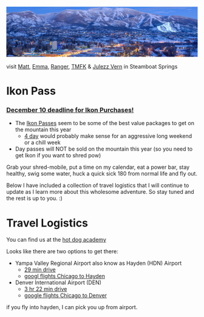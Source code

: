 ![mountain vista](./.rsrc/steamboat_mountain_village.png)

visit [Matt](https://www.instagram.com/matt.garelli/), [Emma](https://www.instagram.com/em_garelli/), [Ranger](https://www.instagram.com/ndecker9/), [TMFK](https://www.instagram.com/tomkimbrell1/) & [Julezz Vern](https://www.instagram.com/julien_kb/) in Steamboat Springs

# Ikon Pass
### [December 10 deadline for Ikon Purchases!](https://www.instagram.com/p/CIV8XZjAMqg/?igshid=g62hoz8d22wv)

* The [Ikon Passes](https://www.ikonpass.com/en/shop-passes) seem to be some of the best value packages to get on the mountain this year
	- [4 day](https://www.ikonpass.com/en/shop-passes/ikon-session-pass-4-day-2020-2021) would probably make sense for an aggressive long weekend or a chill week
* Day passes will NOT be sold on the mountain this year (so you need to get Ikon if you want to shred pow)

Grab your shred-mobile, put a time on my calendar, eat a power bar, stay healthy, swig some water, huck a quick sick 180 from normal life and fly out.

Below I have included a collection of travel logistics that I will continue to update as I learn more about this wholesome adventure. So stay tuned and the rest is up to you. :)

# Travel Logistics

You can find us at the [hot dog academy](https://www.google.com/maps/place/Hot+Dog+Academy/@40.4961214,-106.8744672,14z/data=!4m8!1m2!2m1!1sSchool!3m4!1s0x87426973a84ea61f:0xada6dcf968857642!8m2!3d40.496082!4d-106.856904)

Looks like there are two options to get there:
  - Yampa Valley Regional Airport also know as Hayden (HDN) Airport
    - [29 min drive](https://www.google.com/maps/dir/Yampa+Valley+Regional+Airport,+County+Road+51A,+Hayden,+CO/Grand+Lake+Plumbing+Co,+1900+Bridge+Ln,+Steamboat+Springs,+CO+80487/@40.492097,-107.3183463,10z/data=!3m1!4b1!4m14!4m13!1m5!1m1!1s0x8742523fa068453b:0x75f9448fbf1e0344!2m2!1d-107.2197265!2d40.4847488!1m5!1m1!1s0x8742688eb79fea43:0xe634543384fa9a79!2m2!1d-106.8566089!2d40.496138!3e0)
    - [googl flights Chicago to Hayden](https://www.google.com/flights?hl=en#flt=/m/01_d4.HDN.2021-01-14*HDN./m/01_d4.2021-01-18;c:USD;e:1;sd:1;t:f)
  - Denver International Airport (DEN)
    - [3 hr 22 min drive](https://www.google.com/maps/dir/Denver+International+Airport,+Denver,+CO/Grand+Lake+Plumbing+Co,+1900+Bridge+Ln,+Steamboat+Springs,+CO+80487/@40.0611699,-106.8861266,8z/data=!3m1!4b1!4m14!4m13!1m5!1m1!1s0x876c67ef9bb9d89f:0x400fd836808e49bc!2m2!1d-104.6728573!2d39.8487935!1m5!1m1!1s0x8742688eb79fea43:0xe634543384fa9a79!2m2!1d-106.8566089!2d40.496138!3e0)
    - [google flights Chicago to Denver](https://www.google.com/flights?hl=en#flt=/m/01_d4.DEN.2021-01-14*DEN./m/01_d4.2021-01-18;c:USD;e:1;sd:1;t:f)

if you fly into hayden, I can pick you up from airport.
